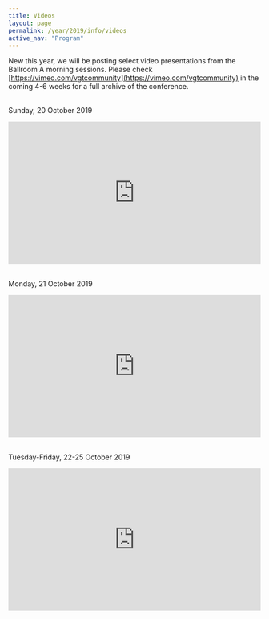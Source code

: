 ```yaml
---
title: Videos
layout: page
permalink: /year/2019/info/videos
active_nav: "Program"
---
```

New this year, we will be posting select video presentations from the Ballroom A morning sessions. Please check [https://vimeo.com/vgtcommunity](https://vimeo.com/vgtcommunity) in the coming 4-6 weeks for a full archive of the conference.  
<br>

Sunday, 20 October 2019  
 
<div style='padding:56.25% 0 0 0;position:relative;'><iframe src='https://vimeo.com/showcase/6517822/embed' allowfullscreen frameborder='0' style='position:absolute;top:0;left:0;width:100%;height:100%;'></iframe></div>
<br>

Monday, 21 October 2019 

<div style='padding:56.34% 0 0 0;position:relative;'><iframe src='https://vimeo.com/showcase/6518210/embed' allowfullscreen frameborder='0' style='position:absolute;top:0;left:0;width:100%;height:100%;'></iframe></div>
<br>

Tuesday-Friday, 22-25 October 2019  

<div style='padding:56.25% 0 0 0;position:relative;'><iframe src='https://vimeo.com/showcase/6524122/embed' allowfullscreen frameborder='0' style='position:absolute;top:0;left:0;width:100%;height:100%;'></iframe></div>
